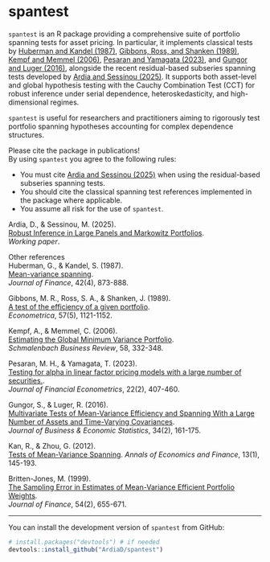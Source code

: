 # spantest

`spantest` is an R package providing a comprehensive suite of portfolio spanning tests for asset pricing. In particular, it implements classical tests by [Huberman and Kandel (1987)](https://doi.org/10.1111/j.1540-6261.1987.tb03917.x), [Gibbons, Ross, and Shanken (1989)](https://doi.org/10.2307/1913625), [Kempf and Memmel (2006)](https://doi.org/10.1007/BF03396737), [Pesaran and Yamagata (2023)](https://doi.org/10.1093/jjfinec/nbad002), and [Gungor and Luger (2016)](https://doi.org/10.1080/07350015.2015.1019510), alongside the recent residual-based subseries spanning tests developed by [Ardia and Sessinou (2025)](https://arxiv.org/pdf/2403.17127). It supports both asset-level and global hypothesis testing with the Cauchy Combination Test (CCT) for robust inference under serial dependence, heteroskedasticity, and high-dimensional regimes.

`spantest` is useful for researchers and practitioners aiming to rigorously test portfolio spanning hypotheses accounting for complex dependence structures.

Please cite the package in publications!\
By using `spantest` you agree to the following rules:

-   You must cite [Ardia and Sessinou (2025)](https://arxiv.org/pdf/2403.17127) when using the residual-based subseries spanning tests.
-   You should cite the classical spanning test references implemented in the package where applicable.
-   You assume all risk for the use of `spantest`.

Ardia, D., & Sessinou, M. (2025).  
[Robust Inference in Large Panels and Markowitz Portfolios](https://dx.doi.org/10.2139/ssrn.5033399).  
*Working paper*.

Other references\
Huberman, G., & Kandel, S. (1987).  
[Mean-variance spanning](https://doi.org/10.1111/j.1540-6261.1987.tb03917.x).  
*Journal of Finance*, 42(4), 873-888.

Gibbons, M. R., Ross, S. A., & Shanken, J. (1989).  
[A test of the efficiency of a given portfolio](https://doi.org/10.2307/1913625).  
*Econometrica*, 57(5), 1121-1152.

Kempf, A., & Memmel, C. (2006).  
[Estimating the Global Minimum Variance Portfolio](https://doi.org/10.1007/BF03396737).  
*Schmalenbach Business Review*, 58, 332-348.

Pesaran, M. H., & Yamagata, T. (2023).  
[Testing for alpha in linear factor pricing models with a large number of securities.](https://doi.org/10.1093/jjfinec/nbad002).  
*Journal of Financial Econometrics*, 22(2), 407-460.

Gungor, S., & Luger, R. (2016).  
[Multivariate Tests of Mean-Variance Efficiency and Spanning With a Large Number of Assets and Time-Varying Covariances](https://doi.org/10.1080/07350015.2015.1019510).  
*Journal of Business & Economic Statistics*, 34(2), 161-175.

Kan, R., & Zhou, G. (2012).  
[Tests of Mean-Variance Spanning](https://www-2.rotman.utoronto.ca/~kan/papers/span_AEF.pdf). 
*Annals of Economics and Finance*, 13(1), 145-193.

Britten-Jones, M. (1999).  
[The Sampling Error in Estimates of Mean-Variance Efficient Portfolio Weights](https://www.jstor.org/stable/2697722).  
*Journal of Finance*, 54(2), 655-671.

------------------------------------------------------------------------

You can install the development version of `spantest` from GitHub:

``` r
# install.packages("devtools") # if needed
devtools::install_github("ArdiaD/spantest")
```
